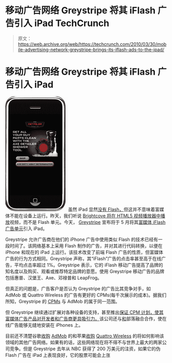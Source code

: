 # 移动广告网络 Greystripe 将其 iFlash 广告引入 iPad TechCrunch

> 原文：<https://web.archive.org/web/https://techcrunch.com/2010/03/30/mobile-advertising-network-greystripe-brings-its-iflash-ads-to-the-ipad/>

# 移动广告网络 Greystripe 将其 iFlash 广告引入 iPad

![](img/f80df97dce3fc9a78a078dcc1b577f35.png)虽然 iPad 显然[没有 Flash，](https://web.archive.org/web/20221205161435/https://beta.techcrunch.com/2010/01/27/apple-ipad-flash/)但这并不意味着富媒体不能在设备上运行。昨天，我们听说 [Brightcove 将在 HTML5 视频播放器中播放](https://web.archive.org/web/20221205161435/https://beta.techcrunch.com/2010/03/28/ipad-brightcove-videos-html5/)视频，而不是 Flash 单元。今天， [Greystripe](https://web.archive.org/web/20221205161435/http://www.crunchbase.com/company/greystripe) 宣布将于 5 月将其[富媒体 iFlash 广告单元](https://web.archive.org/web/20221205161435/http://www.greystripe.com/?release=pr44iab)引入 iPad。

Greystripe 允许广告商在他们的 iPhone 广告中使用类似 Flash 的技术已经有一段时间了。该网络基本上采用 Flash 制作的广告，并对其进行代码转换，以便在 iPhone 和现在的 iPad 上运行。该技术改变了前端 Flash 广告的性质，但富媒体广告的行为方式相同。Greystripe 声称，其“iFlash”广告的点击率甚至高于在线广告，平均点击率超过 1%。Greystripe 表示，它的 iFlash 移动广告提高了品牌的知名度以及购买、观看或推荐特定品牌的意愿。使用 Greystripe 移动广告的品牌包括惠普、汉堡王、Axe、邓禄普和 LeapFrog。

但真正的问题是，广告客户是否认为 Greystripe 的广告比其竞争对手，如 AdMob 或 Quattro Wireless 的广告有更好的 CPMs(每千次展示的成本)。据我们所知，Greystripe 的 [CPMs](https://web.archive.org/web/20221205161435/https://beta.techcrunch.com/2009/06/24/greystripe-ups-the-ante-in-the-iphone-ad-network-wars-launches-guaranteed-cpm-program/) 与 AdMob 的属于同一范围。

但 Greystripe 继续通过扩展对各种设备的支持，甚至推出[保证 CPM 计划，使其富媒体广告产品对开发者和广告商更具吸引力。](https://web.archive.org/web/20221205161435/http://www.beta.techcrunch.com/2009/06/24/greystripe-ups-the-ante-in-the-iphone-ad-network-wars-launches-guaranteed-cpm-program/)该公司还与[和](https://web.archive.org/web/20221205161435/http://www.beta.techcrunch.com/2009/12/17/greystripe-and-tribal-fusion-see-success-with-web-to-mobile-ad-campaigns/)部落融合合作，使在线广告能够无缝地安装在 iPhones 上。

目前还不清楚谷歌[收购](https://web.archive.org/web/20221205161435/http://www.beta.techcrunch.com/2009/11/09/google-acquires-admob/) [AdMob](https://web.archive.org/web/20221205161435/http://www.admob.com/) 的和苹果[收购](https://web.archive.org/web/20221205161435/http://www.beta.techcrunch.com/2010/01/04/apple-acquires-quattro-wireless/) [Quattro Wireless](https://web.archive.org/web/20221205161435/http://www.quattrowireless.com/) 的将如何影响该领域的其他广告网络。如果有的话，这些网络现在将不得不与世界上最大的两家公司竞争。但是 Greystripe 去年从 NBC 获得了 200 万美元的注资，如果它的伪 Flash 广告在 iPad 上表现良好，它的股票可能会上涨